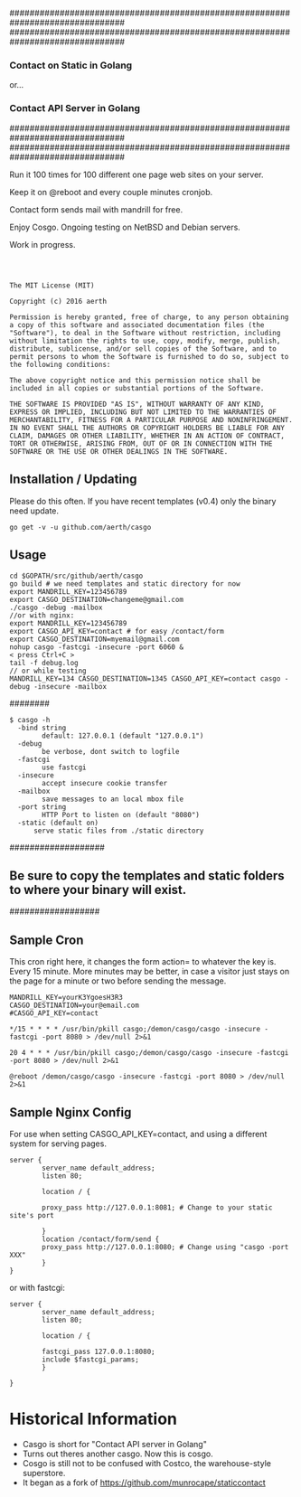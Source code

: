 
###############################################################################
###############################################################################
### Contact on Static in Golang
or...
### Contact API Server in Golang
###############################################################################
###############################################################################

Run it 100 times for 100 different one page web sites on your server.

Keep it on @reboot and every couple minutes cronjob.

Contact form sends mail with mandrill for free.

Enjoy Cosgo. Ongoing testing on NetBSD and Debian servers.

Work in progress.

## 

```


The MIT License (MIT)

Copyright (c) 2016 aerth

Permission is hereby granted, free of charge, to any person obtaining a copy of this software and associated documentation files (the "Software"), to deal in the Software without restriction, including without limitation the rights to use, copy, modify, merge, publish, distribute, sublicense, and/or sell copies of the Software, and to permit persons to whom the Software is furnished to do so, subject to the following conditions:

The above copyright notice and this permission notice shall be included in all copies or substantial portions of the Software.

THE SOFTWARE IS PROVIDED "AS IS", WITHOUT WARRANTY OF ANY KIND, EXPRESS OR IMPLIED, INCLUDING BUT NOT LIMITED TO THE WARRANTIES OF MERCHANTABILITY, FITNESS FOR A PARTICULAR PURPOSE AND NONINFRINGEMENT. IN NO EVENT SHALL THE AUTHORS OR COPYRIGHT HOLDERS BE LIABLE FOR ANY CLAIM, DAMAGES OR OTHER LIABILITY, WHETHER IN AN ACTION OF CONTRACT, TORT OR OTHERWISE, ARISING FROM, OUT OF OR IN CONNECTION WITH THE SOFTWARE OR THE USE OR OTHER DEALINGS IN THE SOFTWARE.

```



## Installation / Updating

Please do this often. If you have recent templates (v0.4) only the binary need update. 
```
go get -v -u github.com/aerth/casgo

```
## Usage

```shell
cd $GOPATH/src/github/aerth/casgo
go build # we need templates and static directory for now
export MANDRILL_KEY=123456789
export CASGO_DESTINATION=changeme@gmail.com
./casgo -debug -mailbox
//or with nginx:
export MANDRILL_KEY=123456789
export CASGO_API_KEY=contact # for easy /contact/form
export CASGO_DESTINATION=myemail@gmail.com
nohup casgo -fastcgi -insecure -port 6060 &
< press Ctrl+C >
tail -f debug.log
// or while testing
MANDRILL_KEY=134 CASGO_DESTINATION=1345 CASGO_API_KEY=contact casgo -debug -insecure -mailbox
```
########



```
$ casgo -h
  -bind string
    	default: 127.0.0.1 (default "127.0.0.1")
  -debug
    	be verbose, dont switch to logfile
  -fastcgi
    	use fastcgi
  -insecure
    	accept insecure cookie transfer
  -mailbox
    	save messages to an local mbox file
  -port string
    	HTTP Port to listen on (default "8080")
  -static (default on)
      serve static files from ./static directory
```
###################
## Be sure to copy the templates and static folders to where your binary will exist.
##################
## Sample Cron
This cron right here, it changes the form action= to whatever the key is. Every 15 minute. More minutes may be better, in case a visitor just stays on the page for a minute or two before sending the message.

```
MANDRILL_KEY=yourK3YgoesH3R3
CASGO_DESTINATION=your@email.com
#CASGO_API_KEY=contact

*/15 * * * * /usr/bin/pkill casgo;/demon/casgo/casgo -insecure -fastcgi -port 8080 > /dev/null 2>&1

20 4 * * * /usr/bin/pkill casgo;/demon/casgo/casgo -insecure -fastcgi -port 8080 > /dev/null 2>&1

@reboot /demon/casgo/casgo -insecure -fastcgi -port 8080 > /dev/null 2>&1

```



## Sample Nginx Config
For use when setting CASGO_API_KEY=contact, and using a different system for serving pages.


```nginx
server {
        server_name default_address;
        listen 80;

        location / {

        proxy_pass http://127.0.0.1:8081; # Change to your static site's port

        }
        location /contact/form/send {
        proxy_pass http://127.0.0.1:8080; # Change using "casgo -port XXX"
        }
}

```

or with fastcgi:


```nginx
server {
        server_name default_address;
        listen 80;

        location / {

        fastcgi_pass 127.0.0.1:8080;
        include $fastcgi_params;
        }

}

```

# Historical Information

* Casgo is short for "Contact API server in Golang"
* Turns out theres another casgo. Now this is cosgo.
* Cosgo is still not to be confused with Costco, the warehouse-style superstore.
* It began as a fork of https://github.com/munrocape/staticcontact
